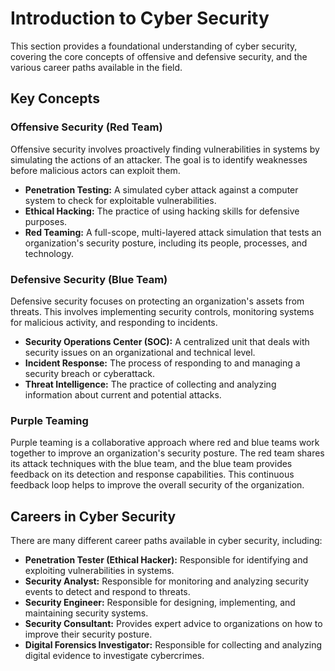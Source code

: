 # Introduction to Cyber Security

This section provides a foundational understanding of cyber security, covering the core concepts of offensive and defensive security, and the various career paths available in the field.

## Key Concepts

### Offensive Security (Red Team)

Offensive security involves proactively finding vulnerabilities in systems by simulating the actions of an attacker. The goal is to identify weaknesses before malicious actors can exploit them.

- **Penetration Testing:** A simulated cyber attack against a computer system to check for exploitable vulnerabilities.
- **Ethical Hacking:** The practice of using hacking skills for defensive purposes.
- **Red Teaming:** A full-scope, multi-layered attack simulation that tests an organization's security posture, including its people, processes, and technology.

### Defensive Security (Blue Team)

Defensive security focuses on protecting an organization's assets from threats. This involves implementing security controls, monitoring systems for malicious activity, and responding to incidents.

- **Security Operations Center (SOC):** A centralized unit that deals with security issues on an organizational and technical level.
- **Incident Response:** The process of responding to and managing a security breach or cyberattack.
- **Threat Intelligence:** The practice of collecting and analyzing information about current and potential attacks.

### Purple Teaming

Purple teaming is a collaborative approach where red and blue teams work together to improve an organization's security posture. The red team shares its attack techniques with the blue team, and the blue team provides feedback on its detection and response capabilities. This continuous feedback loop helps to improve the overall security of the organization.

## Careers in Cyber Security

There are many different career paths available in cyber security, including:

- **Penetration Tester (Ethical Hacker):** Responsible for identifying and exploiting vulnerabilities in systems.
- **Security Analyst:** Responsible for monitoring and analyzing security events to detect and respond to threats.
- **Security Engineer:** Responsible for designing, implementing, and maintaining security systems.
- **Security Consultant:** Provides expert advice to organizations on how to improve their security posture.
- **Digital Forensics Investigator:** Responsible for collecting and analyzing digital evidence to investigate cybercrimes.
